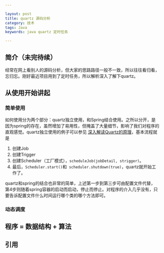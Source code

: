 ```yaml
---

layout: post
title: quartz 源码分析
category: 技术
tags: Java
keywords: java quartz 定时任务

---
```


## 简介（未完待续）

经常在网上看别人的源码分析，但大家的思路路径一般不一致，所以往往看归看，忘归忘。刚好最近项目用到了定时任务，所以解析深入了解下quartz。


## 从使用开始讲起

### 简单使用

如何使用分为两个部分：quartz独立使用，和Spring结合使用。之所以分开，是因为spring的存在，虽然增加了易用性，但掩盖了大量细节，影响了我们对程序的直观感觉。quartz独立使用的例子可以参见 [深入解读Quartz的原理][]，基本流程就是

1. 创建Job
2. 创建Trigger
3. 创建Scheduler（工厂模式），`scheduleJob(jobDetail, strigger)`。
4. 最后，`Scheduler.start()`和` scheduler.shutdown(true)`，quartz就开始工作了。

quartz和spring的结合也非常的简单，上述第一步到第三步可由配置文件代替，第4步则随着spring容器的启动而启动，停止而停止。对程序的介入几乎没有，只要告诉配置文件什么时间运行哪个类的哪个方法即可。

### 动态调度


## 程序 = 数据结构 + 算法



## 引用



[深入解读Quartz的原理]: http://lavasoft.blog.51cto.com/62575/181907/